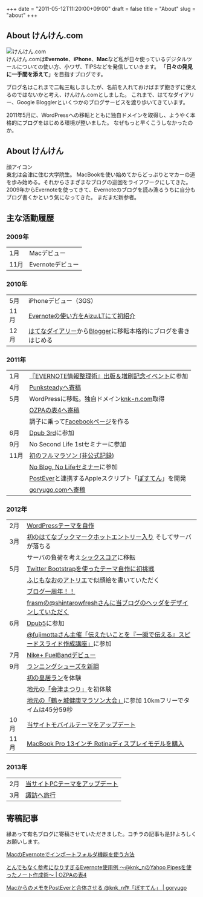 +++
date = "2011-05-12T11:20:00+09:00"
draft = false
title = "About"
slug = "about"
+++

<h2>About けんけん.com</h2>

<div class="center"><img src="http://knk-n.com/wp-content/uploads/2012/10/screenshot_2012-10-16_12.51.49.jpg" alt="けんけん.com" title="screenshot 2012-05-12 11.10.27.jpg" border="0" width="" height="" /></div>
けんけん.comは<strong>Evernote</strong>、<strong>iPhone</strong>、<strong>Mac</strong>など私が日々使っているデジタルツールについての使い方、小ワザ、TIPSなどを発信していきます。
「<strong>日々の発見に一手間を添えて</strong>」を目指すブログです。

ブログ名はこれまで二転三転しましたが、名前を入れておけばまず飽きずに使えるのではないかと考え、けんけん.comとしました。
これまで、はてなダイアリー、Google Blogglerといくつかのブログサービスを渡り歩いてきています。

2011年5月に、WordPressへの移転とともに独自ドメインを取得し、ようやく本格的にブログをはじめる環境が整いました。
なぜもっと早くこうしなかったのか。

<h2 id="about-profile">About けんけん</h2>
<p class="my-face" style="margin: 0 auto;"><span>顔アイコン</span></p>
東北は会津に住む大学院生。
MacBookを使い始めてからどっぷりとマカーの道を歩み始める。それからさまざまなブログの巡回をライフワークにしてきた。
2009年からEvernoteを使ってきて、Evernoteのブログを読み漁るうちに自分もブログ書くかという気になってきた。
まだまだ新参者。

<div id="prof-activity">
<h2>主な活動履歴</h2>
<h3>2009年</h3>
<table>
	<tbody>
		<tr>
			<td>1月</td>
			<td>Macデビュー</td>
		</tr>
		<tr>
			<td>11月</td>
			<td>Evernoteデビュー</td>
		</tr>
	</tbody>
</table>
<h3>2010年</h3>
<table>
	<tbody>
		<tr>
		  <td>5月</td>
		  <td>iPhoneデビュー（3GS）</td>
		</tr>
		<tr>
		  <td>11月</td>
		  <td><a href="http://knk-n.com/2010/11/27/aizult10/">Evernoteの使い方をAizu.LTにて初紹介</a></td>
		</tr>
		<tr>
		  <td>12月</td>
		  <td><a class="external" href="http://d.hatena.ne.jp/knk_n/" target="_blank">はてなダイアリー</a>から<a class="external" href="http://knknkenken.blogspot.com" target="_blank">Blogger</a>に移転本格的にブログを書きはじめる</td>
		</tr>	
	</tbody>
</table>
<h3>2011年</h3>
<table>
	<tbody>
		<tr>
			<td>1月</td>
			<td><a href="http://knk-n.com/2011/02/26/%E3%80%8Eevernote%E6%83%85%E5%A0%B1%E6%95%B4%E7%90%86%E8%A1%93%E3%80%8F%E5%87%BA%E7%89%88%EF%BC%86%E5%A2%97%E5%88%B7%E8%A8%98%E5%BF%B5%E3%82%A4%E3%83%99%E3%83%B3%E3%83%88%E3%81%AB%E8%A1%8C%E3%81%A3/">『EVERNOTE情報整理術』出版＆増刷記念イベント</a>に参加</td>
		</tr>
		<tr>
			<td>4月</td>
			<td><a class="external" href="http://punksteady.com/2011/04/13/mac%E3%81%AEevernote%E3%81%A7%E3%82%A4%E3%83%B3%E3%83%9D%E3%83%BC%E3%83%88%E3%83%95%E3%82%A9%E3%83%AB%E3%83%80%E6%A9%9F%E8%83%BD%E3%82%92%E4%BD%BF%E3%81%86%E6%96%B9%E6%B3%95/" target="_blank">Punksteadyへ寄稿</a></td>
		</tr>
		<tr>
			<td>5月</td>
			<td>WordPressに移転。独自ドメイン<a href="http://knk-n.com">knk-n.com</a>取得</td>
		</tr>
		<tr class="no-month">
			<td></td>
			<td><a class="external" href="http://ozpa-h4.com/2011/05/09/1105knk_n/ target="_blank"">OZPAの表4へ寄稿</a></td>
		</tr>
		<tr class="no-month">	
			<td></td>
			<td>調子に乗って<a class="external" href="http://facebook.com/knkncom" target="_blank">Facebookページ</a>を作る</td>
		</tr>
		<tr>
			<td>6月</td>
			<td><a href="http://knk-n.com/2011/06/19/dpub3/">Dpub 3rd</a>に参加</td>
		</tr>
		<tr>
			<td>9月</td>
			<td>No Second Life 1stセミナーに参加</td>
		</tr>
		<tr>
			<td>11月</td>
			<td><a href="http://knk-n.com/2011/11/10/running-20111110_first-full-marathon/">初のフルマラソン (非公式記録)</a></td>
		</tr>
		<tr class="no-month">
			<td></td>
			<td><a href="http://knk-n.com/2011/11/27/noblognolife/">No Blog, No Lifeセミナー</a>に参加</td>
		</tr>
		<tr class="no-month">
			<td></td>
			<td><a class="external" href="http://itunes.apple.com/jp/app/postever-1ri-fennomemoga1tsunoevernotenotoni/id422023962?mt=8&uo=4" rel="nofollow" target="_blank">PostEver</a>と連携するAppleスクリプト「<a href="http://knk-n.com/posten/">ぽすてん</a>」を開発</td>
		</tr>
		<tr class="no-month">
			<td></td>
			<td><a class="external" href="http://goryugo.com/20111130/knk_n_evernote/" target="_blank">goryugo.comへ寄稿</a></td>
		</tr>	
	</tbody>
</table>
<h3>2012年</h3>
<table>
	<tbody>
		<tr>
			<td>2月</td>
			<td><a href="http://knk-n.com/2012/02/09/making_myblogtheme/">WordPressテーマを自作</a></td>
		</tr>
		<tr>
			<td>3月</td>
			<td><a href="http://knk-n.com/2012/03/18/evernote_receipt_management/">初のはてなブックマークホットエントリー入り</a> そしてサーバが落ちる</td>
		</tr>
		<tr class="no-month">
			<td></td>
			<td>サーバの負荷を考え<a href="http://knk-n.com/2012/03/20/blog_server_moving_from_sakura_internet_to_sixcore/">シックスコア</a>に移転</td>
		</tr>
		<tr>
			<td>5月</td>
			<td><a href="http://knk-n.com/2012/05/06/marucom4/">Twitter Bootstrapを使ったテーマ自作に初挑戦</a></td>
		</tr>
		<tr class="no-month">
			<td></td>
			<td><a href="http://knk-n.com/2012/05/07/new_likeness_drawn_by_fujimonaos_atelier/">ふじもなおのアトリエ</a>で似顔絵を書いていただく</td>
		</tr>
		<tr class="no-month">
			<td></td>
			<td><a href="http://knk-n.com/2012/05/04/knkncom_1st-anniversary/">ブログ一周年！！</a></td>
		</tr>
		<tr class="no-month">
			<td></td>
			<td><a href="http://knk-n.com/2012/05/11/refresh_blog_header_by_shintarowfresh_at_frasm/">frasmの@shintarowfreshさんに当ブログのヘッダをデザインしていただく</a></td>
		</tr>
		<tr>
			<td>6月</td>
			<td><a href="http://knk-n.com/2012/06/27/dpub5-report/">Dpub5</a>に参加</td>
		</tr>
		<tr class="no-month">
			<td></td>
			<td><a href="http://knk-n.com/2012/06/28/spdslide_vol1/">@fujimottaさん主催「伝えたいことを『一瞬で伝える』スピードスライド作成講座」</a>に参加</td>
		</tr>
		<tr>
			<td>7月</td>
			<td><a href="http://knk-n.com/2012/07/07/nikeplus_fuelband_review/">Nike+ FuelBandデビュー</a></td>
		</tr>
		<tr>
			<td>9月</td>
			<td><a href="http://knk-n.com/2012/09/07/new-running-shoes-nikeid/">ランニングシューズを新調</a></td>
		</tr>
		<tr class="no-month">
			<td></td>
			<td><a href="http://knk-n.com/2012/09/09/running-course-i-recommended-at-shibuya-4/">初の皇居ラン</a>を体験</td>
		</tr>
		<tr class="no-month">
			<td></td>
			<td><a href="http://knk-n.com/2012/09/23/aizu-bandaisan-odori_aizu-matsuri-2012/">地元の「会津まつり」</a>を初体験</td>
		</tr>
		<tr class="no-month">
			<td></td>
			<td><a href="http://knk-n.com/2012/10/01/tsurugajo-kenko-marathon-2012-09-30-report/">地元の「鶴ヶ城健康マラソン大会」</a>に参加 10kmフリーでタイムは45分59秒</td>
		</tr>
		<tr>
			<td>10月</td>
			<td><a href="http://knk-n.com/2012/10/14/knkn56_mobile-theme-version-up-post-twitterbootstrap/">当サイトモバイルテーマをアップデート</a></td>
		</tr>
		<tr>
			<td>11月</td>
			<td><a href="http://knk-n.com/2012/11/18/macbookpro_13inch_retina/">MacBook Pro 13インチ Retinaディスプレイモデルを購入</a></td>
		</tr>
	</tbody>
</table>
<h3>2013年</h3>
<table>
	<tbody>
		<tr>
			<td>2月</td>
			<td><a href="http://knk-n.com/2013/02/10/blog-theme-renewal-130210/">当サイトPCテーマをアップデート</a></td>
		</tr>
		<tr>
			<td>3月</td>
			<td><a href="http://knk-n.com/2013/03/15/souda-suwa-ikou/">諏訪へ旅行</a></td>
		</tr>
	</tbody>
</table>
</div>

<h2>寄稿記事</h2>
縁あって有名ブログに寄稿させていただきました。コチラの記事も是非よろしくお願いします。
<p><a class="external" href="http://punksteady.com/2011/04/13/macのevernoteでインポートフォルダ機能を使う方法/" target="_blank">MacのEvernoteでインポートフォルダ機能を使う方法</a></p>
<p><a class="external" href="http://ozpa-h4.com/2011/05/09/1105knk_n/" target="_blank">とんでもなく参考になりすぎるEvernote使用例 〜@knk_nのYahoo Pipesを使ったノート作成術〜 | OZPAの表4</a></p>
<p><a class="external" href="http://goryugo.com/20111130/knk_n_evernote/" target="_blank">MacからのメモをPostEverと合体させる @knk_n作「ぽすてん」 | goryugo</a></p>
